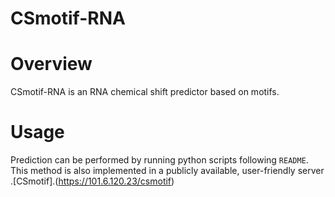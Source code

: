 # CSmotif-RNA

Overview
========
CSmotif-RNA is an RNA chemical shift predictor based on motifs.

Usage
========
Prediction can be performed by running python scripts following `README`. This method is also implemented in a publicly available, user-friendly server .[CSmotif].(https://101.6.120.23/csmotif)

